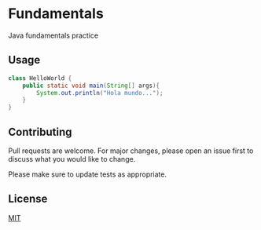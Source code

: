 # Fundamentals

Java fundamentals practice

## Usage

```java
class HelloWorld {
    public static void main(String[] args){
        System.out.println("Hola mundo...");
    }
}
```

## Contributing

Pull requests are welcome. For major changes, please open an issue first
to discuss what you would like to change.

Please make sure to update tests as appropriate.

## License

[MIT](https://choosealicense.com/licenses/mit/)